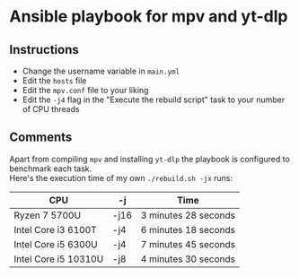 # Ansible playbook for mpv and yt-dlp

## Instructions
* Change the username variable in `main.yml`
* Edit the `hosts` file
* Edit the `mpv.conf` file to your liking
* Edit the `-j4` flag in the "Execute the rebuild script" task to your number of CPU threads

## Comments
Apart from compiling `mpv` and installing `yt-dlp` the playbook is configured to benchmark each task.  
Here's the execution time of my own `./rebuild.sh -jx` runs:  

| CPU | -j | Time |
|---|---|---|
| Ryzen 7 5700U | -j16 | 3 minutes 28 seconds |
| Intel Core i3 6100T | -j4 | 6 minutes 18 seconds |
| Intel Core i5 6300U | -j4 | 7 minutes 45 seconds |
| Intel Core i5 10310U | -j8 | 4 minutes 30 seconds |
